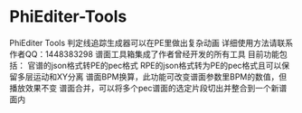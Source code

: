 # PhiEditer-Tools
PhiEditer Tools
判定线追踪生成器可以在PE里做出复杂动画
详细使用方法请联系作者QQ：1448383298
谱面工具箱集成了作者曾经开发的所有工具
目前功能包括：
官谱的json格式转PE的pec格式
RPE的json格式转为PE的pec格式且可以保留多层运动和XY分离
谱面BPM换算，此功能可改变谱面参数里BPM的数值，但播放效果不变
谱面合并，可以将多个pec谱面的选定片段切出并整合到一个新谱面内
